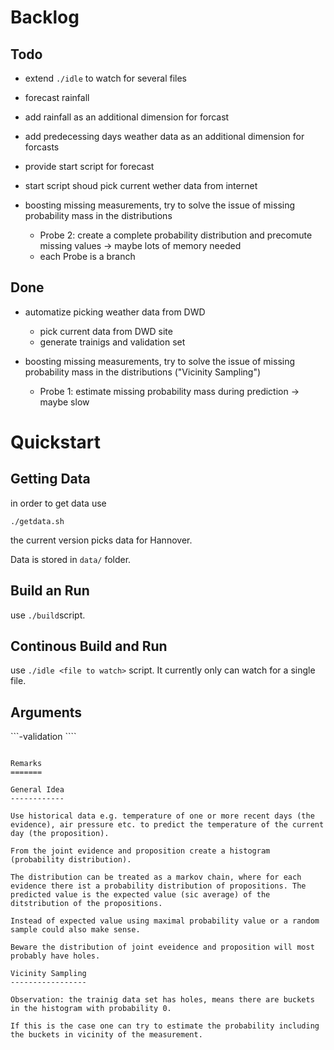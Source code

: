 Backlog
======
Todo
----
+ extend ```./idle``` to watch for several files
+ forecast rainfall
+ add rainfall as an additional dimension for forcast
+ add predecessing days weather data as an additional dimension for forcasts
+ provide start script for forecast
+ start script shoud pick current wether data from internet
+ boosting missing measurements, try to solve the issue of missing probability mass in the distributions

    - Probe 2: create a complete probability distribution and precomute missing values -> maybe lots of memory needed
    - each Probe is a branch

Done
----
+ automatize picking weather data from DWD

    -  pick current data from DWD site
    -  generate trainigs and validation set
+ boosting missing measurements, try to solve the issue of missing probability mass in the distributions
  ("Vicinity Sampling")

    - Probe 1: estimate missing probability mass during prediction -> maybe slow


Quickstart
==========
Getting Data
------------
in order to get data use
```console
./getdata.sh
```

the current version picks data for Hannover.

Data is stored in ```data/``` folder.

Build an Run
------------
use ```./build```script.

Continous Build and Run
-----------------------

use ```./idle <file to watch>``` script. It currently only can watch for a single file.

Arguments
---------

```-validation <path to training dataset> <path to validation dataset>````

```-forecast <path to training> <month number 1..12> <yester pressure> <yester temperature>

Remarks
=======

General Idea
------------

Use historical data e.g. temperature of one or more recent days (the evidence), air pressure etc. to predict the temperature of the current day (the proposition).

From the joint evidence and proposition create a histogram (probability distribution).

The distribution can be treated as a markov chain, where for each evidence there ist a probability distribution of propositions. The predicted value is the expected value (sic average) of the  ditstribution of the propositions. 

Instead of expected value using maximal probability value or a random sample could also make sense.

Beware the distribution of joint eveidence and proposition will most probably have holes.

Vicinity Sampling
-----------------

Observation: the trainig data set has holes, means there are buckets in the histogram with probability 0.

If this is the case one can try to estimate the probability including the buckets in vicinity of the measurement.